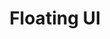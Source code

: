 ---
codehost: https://github.com/https://github.com/floating-ui/floating-ui
logohandle: floating-ui
sort: floating-ui
title: Floating UI
website: https://floating-ui.com/
---